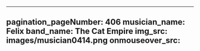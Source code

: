 ------
pagination_pageNumber: 406
musician_name: Felix
band_name: The Cat Empire
img_src: images/musician0414.png
onmouseover_src: 
------